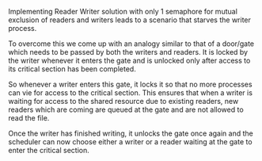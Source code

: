 Implementing Reader Writer solution with only 1 semaphore for mutual exclusion of readers and writers leads to a scenario that 
starves the writer process.

To overcome this we come up with an analogy similar to that of a door/gate which needs to be passed by both the writers and readers.
It is locked by the writer whenever it enters the gate and is unlocked only after access to its critical section has been completed.

So whenever a writer enters this gate, it locks it so that no more processes can vie for access to the critical section. This ensures 
that when a writer is waiting for access to the shared resource due to existing readers, new readers which are coming are queued at 
the gate and are not allowed to read the file.

Once the writer has finished writing, it unlocks the gate once again and the scheduler can now choose either a writer or a reader 
waiting at the gate to enter the critical section.